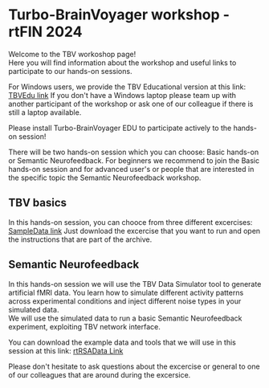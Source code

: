 # Turbo-BrainVoyager workshop - rtFIN 2024


Welcome to the TBV workoshop page!<br> Here you will find information about the workshop and useful links to participate to our hands-on sessions.

For Windows users, we provide the TBV Educational version at this link: [TBVEdu link](https://download.brainvoyager.com/tbv/setup_tbvedu-v4.4.8_win-x64.exe)
If you don't have a Windows laptop please team up with another participant of the workshop or ask one of our colleague if there is still a laptop available.

Please install Turbo-BrainVoyager EDU to participate actively to the hands-on session!

There will be two hands-on session which you can choose: Basic hands-on or Semantic Neurofeedback.
For beginners we recommend to join the Basic hands-on session and for advanced user's or people that are interested in the specific topic the Semantic Neurofeedback workshop.

## TBV basics

In this hands-on session, you can chooce from three different excercises: [SampleData link](https://brainvoyager.com/tbv/sampledata/index.html)
Just download the excercise that you want to run and open the instructions that are part of the archive.



## Semantic Neurofeedback

In this hands-on session we will use the TBV Data Simulator tool to generate artificial fMRI data. You learn how to simulate different activity patterns across experimental conditions and inject different noise types in your simulated data.<br>
We will use the simulated data to run a basic Semantic Neurofeedback experiment, exploiting TBV network interface.

You can download the example data and tools that we will use in this session at this link: [rtRSAData Link](https://sharecenter.brainvoyager.com/s/ptYe4wdTbSm2XRb)






Please don't hesitate to ask questions about the excercise or general to one of our colleagues that are around during the excersice.

